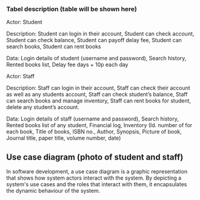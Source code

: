 
### Tabel description (table will be shown here) 

Actor: Student

Description: Student can login in their account, Student can check account, Student can check balance, Student can payoff delay fee, Student can search books, Student can rent books

Data: Login details of student (username and password), Search history, Rented books list, Delay fee days + 10p each day 

Actor: Staff

Description: Staff can login in their account, Staff can check their account as well as any students account, Staff can check student’s balance, Staff can search books and manage inventory, Staff can rent books for student, delete any student’s account. 

Data: Login details of staff (username and password), Search history, Rented books list of any student, Financial log, Inventory (Id. number of for each book, Title of books, ISBN no., Author, Synopsis, Picture of book, Journal title, paper title, volume number, date)

## Use case diagram (photo of student and staff)

In software development, a use case diagram is a graphic representation that shows how system actors interact with the system. By depicting a system's use cases and the roles that interact with them, it encapsulates the dynamic behaviour of the system.

